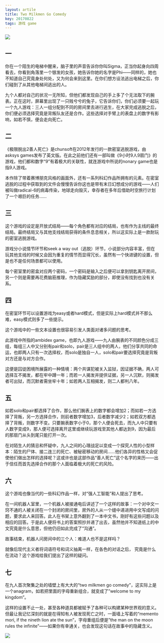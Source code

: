 ```yaml
---
layout: artile
title: Two Milkmen Go Comedy
key: 20170822
tags: 游戏 game
---
```


![](https://cdn.discordapp.com/attachments/447635828496138241/482948983405150208/p883257.png)

## 一

你在一个陌生的电梯中醒来，脑子里的声音告诉你你叫Sigma，正当你起身向四周看去，你看到角落里一个银发的女孩，她告诉你她的名字是Phi——同样的，她也不知道自己究竟身处何处，又为何会来到这里。在你们想方设法逃出电梯之后，你们碰到了从其他电梯间逃出的人。

九个人都对自己的状况一无所知，但他们都发现自己的手上多了个无法取下的腕表。正在这时，屏幕里出现了一只贱兮兮的兔子，它告诉你们，你们必须要一起玩一个九人游戏：三人一组分配到不同的房间里去进行逃生，在大家完成逃脱之后，你们便必须选择究竟是背叛队友还是合作。这些选择对手臂上的表盘上的数字有影响，如若不慎，便会走向死亡。

## 二

《极限脱出2善人死亡》是chunsoft在2012年发行的一款密室逃脱游戏，由asksys games发布了英文版。在此之前他们还有一部叫做《9小时9人9扇门》的游戏，他们都和数字“9”有着极大的关联性，就连游戏中所说的nonary game也是指9人游戏。

本作除了带着赛博朋克风格的画面外，还有一系列科幻作品所拥有的元素。在密室逃脱的过程中获取到的文件会慢慢告诉你这也是带有末日幻想成分的游戏——人们被叫做radical-6的病毒传染，地球走向毁灭，幸存者在多年后借助时空旅行计划了一个艰巨的任务……

## 三

这个游戏的设定是开放式结局——每个角色都有对应的结局，也有作为主线的最终结局。最终结局又与其他支线结局获得的条件息息相关，所以这实际上是一款耐玩的密室逃脱游戏。

游戏分小说情节环节和seek a way out（逃脱）环节，小说部分内容丰富，但在玩其他支线的时候又会因为重复的情节而显得冗长，虽然有一个快进键的设置，但是也不是任何场景都可以使用。

每个密室里的密盒对应两个密码，一个密码是输入之后便可以拿到钥匙离开房间，另一个则是需要再花费脑筋推理，作为隐藏奖励的部分，即使没有找到也没有关系。 

## 四

在密室环节可以设置游戏为easy或者hard模式，但是实际上hard模式并不那么难，easy模式则多了一些提示。

这个游戏中的一些文本设置也很容易引发人类面对诸多问题的思考。

此游戏中所指的ambidex game，也即九人游戏——九人由腕表的不同颜色分成三组，每组三人中又分别有pair和solo，pair是三人组中的两人，他们分享共同的命运，也即两人只有一次选择权，而solo是独自一人，solo和pair要选择究竟是背叛对方还是与对方合作。

这便是囚徒困境所展露的一种情境：两个共谋犯被关入监狱，因证据不确，两人可选择互不揭发，都在牢中蹲一年；而若一人揭发并提供证据，另一人沉默，则揭发者可出狱，而沉默者需坐牢十年；如若两人互相揭发，则二人都判八年。

## 五

如若solo和pair都选择了合作，那么他们腕表上的数字都会增加2；而如若一方选择了背叛，另一方选择合作，则前者数字增加3，后者数字减少2；如若双方都选择了背叛，则数字不变。只要腕表数字小于0，那个人便会死去，而九人中只要有人数字变成9，那人便可选择离开这里或继续玩游戏至其他人都达到9，因为最后的那扇门从头到尾只能打开一次。

在对陌生人的猜忌和怀疑中，九人之间的心理战足以变成一个探究人性的小型样本：陌生的尸体、接二连三的死亡、被秘密移动的房间……他们各异的性格又会促使他们做出怎样的选择呢？这或许也是这部作品“善人死亡”这个名字的来历——出于信任而首先选择合作的那个人面临着极大的死亡的风险。

## 六

这个游戏也像当代的一些科幻作品一样，对“强人工智能”和人提出了思考。

在一间机器人室里，一个机器人被接通电后讲述了一个这样的故事：一个对中文一窍不通的人被关闭在一个封闭的房间里，房外的人从一个缝中递进用中文写成的问题，要求此人来回答。此人在书架上意外翻到了一本中文书，刚好有这些问题以及相应的回答。于是此人便将书上的答案照抄并递了出去，虽然他并不知道纸上的中文究竟是什么意思，但他仍旧如此完成了“沟通”。

故事结束，机器人问房间中的三个人：难道人也不是这样吗？ 

就像后现代主义者将词语符号和词义抽离一样，在各色的对话之后， 究竟是什么在流动？这个游戏给我们提出了这样的疑问。

## 七

在九人首次聚集之处的墙壁上有大大的“two milkmen go comedy”，这实际上是一个anagram，如若把里面的字母重新组合，就变成了”welcome to my kingdom”。

这样的设置不止一处，甚至各种道具都被赋予了各种可以构建某种世界观的意义。但最让我记忆深刻的就是在得知有人被发现死亡之时，一面墙上写着的“memento mori, if the nineth lion ate the sun”，字母重组后便是”the man on the moon rules the infinite”——如果你有幸通关，也会发现这句话在故事中的隐藏含义。
    
 ![](https://cdn.discordapp.com/attachments/447635828496138241/482949022248730645/p883258.png)

